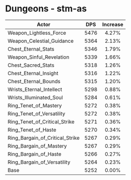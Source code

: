 # Dungeons - stm-as
| Actor | DPS | Increase |
|---|:---:|:---:|
|Weapon_Lightless_Force|5476|4.27%|
|Weapon_Celestial_Guidance|5364|2.13%|
|Chest_Eternal_Stats|5346|1.79%|
|Weapon_Sinful_Revelation|5339|1.66%|
|Chest_Sacred_Stats|5318|1.26%|
|Chest_Eternal_Insight|5316|1.22%|
|Chest_Eternal_Bounds|5315|1.20%|
|Wrists_Eternal_Intellect|5298|0.88%|
|Wrists_Illuminated_Soul|5284|0.61%|
|Ring_Tenet_of_Mastery|5272|0.38%|
|Ring_Tenet_of_Versatility|5272|0.38%|
|Ring_Tenet_of_Critical_Strike|5271|0.36%|
|Ring_Tenet_of_Haste|5270|0.34%|
|Ring_Bargain_of_Critical_Strike|5267|0.29%|
|Ring_Bargain_of_Mastery|5267|0.29%|
|Ring_Bargain_of_Haste|5266|0.27%|
|Ring_Bargain_of_Versatility|5264|0.23%|
|Base|5252|0.00%|
